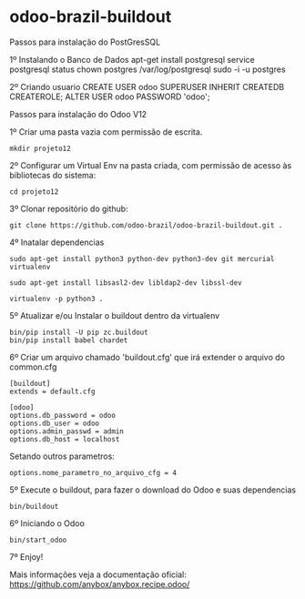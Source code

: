 # odoo-brazil-buildout


Passos para instalação do PostGresSQL

1º Instalando o Banco de Dados
	apt-get install postgresql
	service postgresql status
	chown postgres /var/log/postgresql
	sudo -i -u postgres

2º Criando usuario
	CREATE USER odoo SUPERUSER INHERIT CREATEDB CREATEROLE;
	ALTER USER odoo PASSWORD 'odoo'; 


Passos para instalação do Odoo V12


1º Criar uma pasta vazia com permissão de escrita.

	mkdir projeto12

2º Configurar um Virtual Env na pasta criada, 
com permissão de acesso às bibliotecas do sistema:
	
	cd projeto12

3º Clonar repositório do github: 	

	git clone https://github.com/odoo-brazil/odoo-brazil-buildout.git .

4º Inatalar dependencias 

	sudo apt-get install python3 python-dev python3-dev git mercurial virtualenv 

	sudo apt-get install libsasl2-dev libldap2-dev libssl-dev

	virtualenv -p python3 .

5º Atualizar e/ou Instalar o buildout dentro da virtualenv

	bin/pip install -U pip zc.buildout 
	bin/pip install babel chardet

6º Criar um arquivo chamado 'buildout.cfg' que irá extender o arquivo do common.cfg

    [buildout]
    extends = default.cfg
    
    [odoo]
    options.db_password = odoo
    options.db_user = odoo
    options.admin_passwd = admin
    options.db_host = localhost

Setando outros parametros:

    options.nome_parametro_no_arquivo_cfg = 4

5º Execute o buildout, para fazer o download do Odoo e suas dependencias

	bin/buildout 

6º Iniciando o Odoo
	
	bin/start_odoo
 
 7º Enjoy!
 
 Mais informações veja a documentação oficial: https://github.com/anybox/anybox.recipe.odoo/
